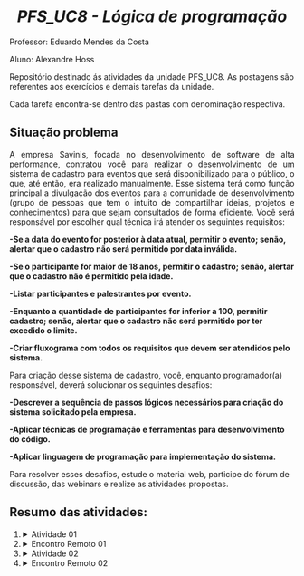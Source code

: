 <h1 align="center"><i>PFS_UC8 - Lógica de programação</i></h1>
<p>Professor: Eduardo Mendes da Costa</p>
<p>Aluno: Alexandre Hoss</p>
<p>Repositório destinado ás atividades da unidade PFS_UC8. As postagens são referentes aos exercícios e demais tarefas da unidade.</p>
<p>Cada tarefa encontra-se dentro das pastas com denominação respectiva.</p>
<h2>Situação problema</h2>
<p align="justify">A empresa Savinis, focada no desenvolvimento de software de alta performance, contratou você para realizar o desenvolvimento de um sistema de cadastro para eventos que será disponibilizado para o público, o que, até então, era realizado manualmente.
Esse sistema terá como função principal a divulgação dos eventos para a comunidade de desenvolvimento (grupo de pessoas que tem o intuito de compartilhar ideias, projetos e conhecimentos) para que sejam consultados de forma eficiente.
Você será responsável por escolher qual técnica irá atender os seguintes requisitos:

<b>-Se a data do evento for posterior à data atual, permitir o evento; senão, alertar que o cadastro não será permitido por data inválida.


-Se o participante for maior de 18 anos, permitir o cadastro; senão, alertar que o cadastro não é permitido pela idade.


-Listar participantes e palestrantes por evento.

 

-Enquanto a quantidade de participantes for inferior a 100, permitir cadastro; senão, alertar que o cadastro não será permitido por ter excedido o limite.


 -Criar fluxograma com todos os requisitos que devem ser atendidos pelo sistema.</b>


Para criação desse sistema de cadastro, você, enquanto programador(a) responsável, deverá solucionar os seguintes desafios:

 

<b>-Descrever a sequência de passos lógicos necessários para criação do sistema solicitado pela empresa.

 

-Aplicar técnicas de programação e ferramentas para desenvolvimento do código.

 

 -Aplicar linguagem de programação para implementação do sistema.</b>

 

Para resolver esses desafios, estude o material web, participe do fórum de discussão, das webinars e realize as atividades propostas.

<h2>Resumo das atividades:</h2>
<ol>
<li><details>
    <summary>Atividade 01</summary>
    Desenvolvimento de algoritmo para um sistema de cadastro de eventos.
 
No material digital, você viu que a primeira etapa da programação, antes de começar a escrever o código, é desenvolver o algoritmo que seja capaz de atender aos requisitos de um problema.

Então, mãos à obra!

Para resolver o desafio 1(Descrever a sequência de passos lógicos necessários para criação do sistema solicitado pela empresa), acesse a ferramenta draw.io (https://app.diagrams.net/) e crie um fluxograma para representar o algoritmo que atenda os requisitos estabelecidas na situação- problema para desenvolvimento do sistema de cadastro de eventos.
 
Lembre-se de que o algoritmo descreve quais serão as informações iniciais, que, após processadas, apresentarão um resultado ou saída para um problema.
 
Compartilhe o resultado do seu trabalho, publicando aqui seu arquivo, para que o tutor possa avaliar seu trabalho.
 </details></li>
<li><details>
    <summary>Encontro Remoto 01</summary>
  Codificação de um sistema de contagem de peças, aplicando a linguagem JavaScript.

 

Essa atividade será conduzida pelo seu professor tutor em um encontro remoto.

Portanto, consulte os avisos de confirmação da data e horário aqui no AVA, na aba "Encontros Presenciais/Remotos". 

 

ANTES DO ENCONTRO:

 

- Estudar os conteúdos do material digital referentes à aplicação de técnicas e utilização de linguagem de programação e ferramentas para desenvolvimento do código para implementação do sistema.

 

- Seguir o passo a passo (desafio 3) para instalar:

 

* o software gratuito Visual Studio Code para edição de código: https://code.visualstudio.com/ 

* o software gratuito Node.jspara execução de código: https://nodejs.org/en/download

 

 

DURANTE O ENCONTRO, FIQUE ATENTO:
 
- Às orientações da atividade oferecidas pelo professor tutor para executar a atividade.
-Às capacidades envolvidas nessa atividade, a qualidade do trabalho e os critérios de avaliação.
-Ao prazo de entrega da atividade.
 
Estabeleça diálogo com o professor tutor e com os demais colegas de turma, com cordialidade e respeito.
 
Aproveite este momento para tirar todas as suas dúvidas.
 
Publique a atividade no repositório do GitHub:
https://github.com e compartilhe o link aqui no AVA, para que o professor-tutor possa visualizar e avaliar os resultados do seu trabalho.
    
 </details></li>
<li><details>
    <summary>Atividade 02</summary>
  Você desenvolveu o algoritmo para um sistema de cadastro de eventos. Agora, para resolver a situação-problema apresentada, você deve aplicar as técnicas de programação e as ferramentas aprendidas, para implementar esse sistema, por meio da linguagem JavaScript.

Para isso, consulte o material digital e siga o passo a passo para instalar o editor gratuito de código VSCode
(https://code.visualstudio.com/) e o software gratuito para execução de código Node.js
(https://nodejs.org/en/download/ ).
 
Publique a atividade no repositório do GitHub:
https://github.com e compartilhe o link aqui no AVA, para que o professor-tutor possa visualizar e avaliar os resultados do seu trabalho.

Bom Trabalho!
 </details></li>
<li><details>
    <summary>Encontro Remoto 02</summary>

    Codificação de um sistema de contagem
e classificação
 
Essa atividade será conduzida pelo seu professor tutor em um encontro remoto.
 
Portanto, consulte os avisos de confirmação da data e horário aqui no AVA, na aba "Encontros Presenciais/Remotos". 
 
ANTES DO ENCONTRO:
 
- Estudar os conteúdos do material digital referentes às referentes às estruturas de repetição.
 
- Ter instalado:
 
* o software gratuito Visual Studio Code para edição de código: https://code.visualstudio.com/ 
* o software gratuito Node.jspara execução de código: https://nodejs.org/en/download
 
 
DURANTE O ENCONTRO, FIQUE ATENTO:
 
- Às orientações da atividade oferecidas pelo professor tutor para executar a atividade.
-Às capacidades envolvidas nessa atividade, a qualidade do trabalho e os critérios de avaliação.
-Ao prazo de entrega da atividade.
 
Estabeleça diálogo com o professor tutor e com os demais colegas de turma, com cordialidade e respeito.
 
Aproveite este momento para tirar todas as suas dúvidas.
 

Publique a atividade no repositório do GitHub:
https://github.com  e compartilhe o link aqui no AVA, para que o professor-tutor possa visualizar e avaliar os resultados do seu trabalho.
 </details></li>

  
</ol>